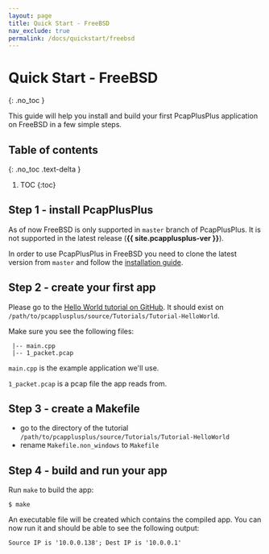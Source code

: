 ```yaml
---
layout: page
title: Quick Start - FreeBSD
nav_exclude: true
permalink: /docs/quickstart/freebsd
---
```


# Quick Start - FreeBSD
{: .no_toc }

This guide will help you install and build your first PcapPlusPlus application on FreeBSD in a few simple steps.

## Table of contents
{: .no_toc .text-delta }

1. TOC
{:toc}

## Step 1 - install PcapPlusPlus

As of now FreeBSD is only supported in `master` branch of PcapPlusPlus. It is not supported in the latest release (__{{ site.pcapplusplus-ver }}__).

In order to use PcapPlusPlus in FreeBSD you need to clone the latest version from `master` and follow the [installation guide](/docs/install/build-source/freebsd).

## Step 2 - create your first app

Please go to the [Hello World tutorial on GitHub](https://github.com/seladb/PcapPlusPlus/tree/master/Examples/Tutorials/Tutorial-HelloWorld). It should exist on `/path/to/pcapplusplus/source/Tutorials/Tutorial-HelloWorld`.

Make sure you see the following files:

```shell
 |-- main.cpp
 |-- 1_packet.pcap
```

`main.cpp` is the example application we'll use.

`1_packet.pcap` is a pcap file the app reads from.

## Step 3 - create a Makefile

- go to the directory of the tutorial `/path/to/pcapplusplus/source/Tutorials/Tutorial-HelloWorld`
- rename `Makefile.non_windows` to `Makefile`

## Step 4 - build and run your app

Run `make` to build the app:

```shell
$ make
```

An executable file will be created which contains the compiled app. You can now run it and should be able to see the following output:

```shell
Source IP is '10.0.0.138'; Dest IP is '10.0.0.1'
```